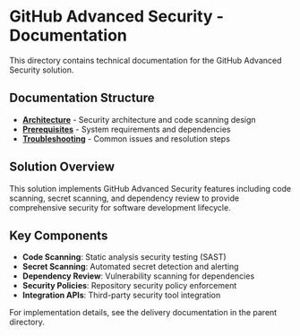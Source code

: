 # GitHub Advanced Security - Documentation

This directory contains technical documentation for the GitHub Advanced Security solution.

## Documentation Structure

- **[Architecture](architecture.md)** - Security architecture and code scanning design
- **[Prerequisites](prerequisites.md)** - System requirements and dependencies
- **[Troubleshooting](troubleshooting.md)** - Common issues and resolution steps

## Solution Overview

This solution implements GitHub Advanced Security features including code scanning, secret scanning, and dependency review to provide comprehensive security for software development lifecycle.

## Key Components

- **Code Scanning**: Static analysis security testing (SAST)
- **Secret Scanning**: Automated secret detection and alerting
- **Dependency Review**: Vulnerability scanning for dependencies
- **Security Policies**: Repository security policy enforcement
- **Integration APIs**: Third-party security tool integration

For implementation details, see the delivery documentation in the parent directory.